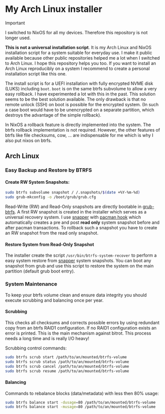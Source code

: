 # My Arch Linux installer

> [!IMPORTANT]  
> I switched to NixOS for all my devices. Therefore this repository is not longer used.

**This is not a universal installation script**. It is my Arch Linux and NixOS installation script for a system suitable for everyday use. I make it public available because other public repositories helped me a lot when I switched to Arch Linux. I hope this repository helps you too. If you want to install an Arch Linux reproducibly on a system I recommend to create a personal installation script like this one.

The install script is for a UEFI installation with fully encrypted NVME disk (LUKS) including `boot`. `boot` is on the same btrfs subvolume to allow a very easy rollback. I have experimented a lot with this in the past. This solution seems to be the best solution available. The only drawback is that no remote unlock (SSH) on boot is possible for the encrypted system. (In such a case boot would have to be unencrypted on a separate partition, which destroys the advantage of the simple rollback).

In NixOS a rollback feature is directly implemented into the system. The btrfs rollback implementation is not required. However, the other features of btrfs like file checksums, cow, ... are indispensable for me which is why I also put nixos on btrfs.

## Arch Linux

### Easy Backup and Restore by BTRFS

#### Create RW System Snapshots:

```bash
sudo btrfs subvolume snapshot / /.snapshots/$(date +%Y-%m-%d)
sudo grub-mkconfig -o /boot/grub/grub.cfg
```

Read-Write (RW) and Read-Only snapshots are directly bootable in [grub-btrfs](https://github.com/Antynea/grub-btrfs). A first RW snapshot is created in the installer which serves as a universal recovery system. I use [snapper](https://wiki.archlinux.org/index.php/Snapper) with [pacman hook](https://github.com/wesbarnett/snap-pac) which automatically creates a pre and post **read only** system snapshot before and after pacman transactions. To rollback such a snapshot you have to create an RW snapshot from the read only snapshot.

#### Restore System from Read-Only Snapshot

The installer create the script `/usr/bin/btrfs-system-recover` to perform a easy system restore from [snapper](https://wiki.archlinux.org/index.php/Snapper) system snapshots. You can boot any snapshot from grub and use this script to restore the system on the main partition (default grub boot entry).

### System Maintenance

To keep your btrfs volume clean and ensure data integrity you should execute scrubbing and balancing once per year.

#### Scrubbing

This checks all checksums and corrects possible errors by using redundant copy from an btrfs RAID1 configuration. If no RAID1 configuration exists an error is printed. This is the main mechanism against bitrot. This process needs a long time and is really I/O heavy!

Scrubbing control commands:

```bash
sudo btrfs scrub start /path/to/an/mounted/btrfs-volume
sudo btrfs scrub status /path/to/an/mounted/btrfs-volume
sudo btrfs scrub cancel /path/to/an/mounted/btrfs-volume
sudo btrfs scrub resume /path/to/an/mounted/btrfs-volume
```

#### Balancing

Commands to rebalance blocks (data/metadata) with less then 80% usage:

```bash
sudo btrfs balance start -dusage=80 /path/to/an/mounted/btrfs-volume
sudo btrfs balance start -musage=80 /path/to/an/mounted/btrfs-volume
```
